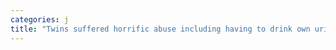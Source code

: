 ```yaml
---
categories: j
title: "Twins suffered horrific abuse including having to drink own urine before escaping Texas home neighbor says"
---
```

